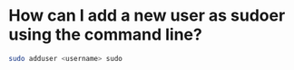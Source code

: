 # How can I add a new user as sudoer using the command line?

```sh
sudo adduser <username> sudo
```
